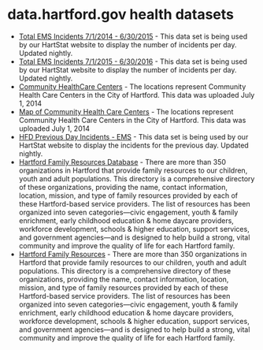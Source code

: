 # data.hartford.gov health datasets
* [Total EMS Incidents 7/1/2014 - 6/30/2015](https://data.hartford.gov/d/2f7t-awcn) - This data set is being used by our HartStat website to display the number of incidents per day. Updated nightly.
* [Total EMS Incidents 7/1/2015 - 6/30/2016](https://data.hartford.gov/d/hg5j-9jzz) - This data set is being used by our HartStat website to display the number of incidents per day. Updated nightly.
* [Community HealthCare Centers](https://data.hartford.gov/d/n9tp-i3k3) - The locations represent Community Health Care Centers in the City of Hartford. This data was uploaded July 1, 2014
* [Map of Community Health Care Centers](https://data.hartford.gov/d/4xua-b4v9) - The locations represent Community Health Care Centers in the City of Hartford. This data was uploaded July 1, 2014
* [HFD Previous Day Incidents - EMS](https://data.hartford.gov/d/k3ze-ky3r) - This data set is being used by our HartStat website to display the incidents for the previous day. Updated nightly.
* [Hartford Family Resources Database](https://data.hartford.gov/d/36k3-jra9) - There are more than 350 organizations in Hartford that provide family resources to our children, youth and adult populations. This directory is a comprehensive directory of these organizations, providing the name, contact information, location, mission, and type of family resources provided by each of these Hartford-based service providers. The list of resources has been organized into seven categories—civic engagement, youth & family enrichment, early childhood education & home daycare providers, workforce development, schools & higher education, support services, and government agencies—and is designed to help build a strong, vital community and improve the quality of life for each Hartford family.
* [Hartford Family Resources](https://data.hartford.gov/d/a42i-eeeu) - There are more than 350 organizations in Hartford that provide family resources to our children, youth and adult populations. This directory is a comprehensive directory of these organizations, providing the name, contact information, location, mission, and type of family resources provided by each of these Hartford-based service providers. The list of resources has been organized into seven categories—civic engagement, youth & family enrichment, early childhood education & home daycare providers, workforce development, schools & higher education, support services, and government agencies—and is designed to help build a strong, vital community and improve the quality of life for each Hartford family.
